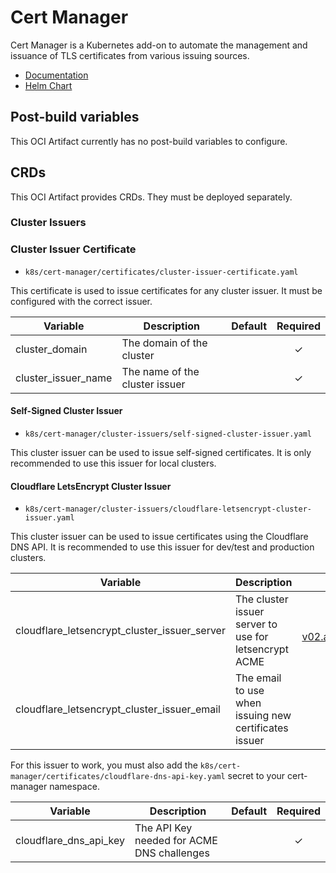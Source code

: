 # Cert Manager

Cert Manager is a Kubernetes add-on to automate the management and issuance of TLS certificates from various issuing sources.

- [Documentation](https://cert-manager.io/docs/)
- [Helm Chart](https://github.com/cert-manager/cert-manager/tree/master/deploy/charts/cert-manager)

## Post-build variables

This OCI Artifact currently has no post-build variables to configure.

## CRDs

This OCI Artifact provides CRDs. They must be deployed separately.

### Cluster Issuers

### Cluster Issuer Certificate

- `k8s/cert-manager/certificates/cluster-issuer-certificate.yaml`

This certificate is used to issue certificates for any cluster issuer. It must be configured with the correct issuer.

| Variable            | Description                    | Default | Required |
| ------------------- | ------------------------------ | :-----: | :------: |
| cluster_domain      | The domain of the cluster      |         |    ✓     |
| cluster_issuer_name | The name of the cluster issuer |         |    ✓     |

#### Self-Signed Cluster Issuer

- `k8s/cert-manager/cluster-issuers/self-signed-cluster-issuer.yaml`

This cluster issuer can be used to issue self-signed certificates. It is only recommended to use this issuer for local clusters.

#### Cloudflare LetsEncrypt Cluster Issuer

- `k8s/cert-manager/cluster-issuers/cloudflare-letsencrypt-cluster-issuer.yaml`

This cluster issuer can be used to issue certificates using the Cloudflare DNS API. It is recommended to use this issuer for dev/test and production clusters.

| Variable                                     | Description                                           |                         Default                          | Required |
| -------------------------------------------- | ----------------------------------------------------- | :------------------------------------------------------: | :------: |
| cloudflare_letsencrypt_cluster_issuer_server | The cluster issuer server to use for letsencrypt ACME | <https://acme-staging-v02.api.letsencrypt.org/directory> |    ✕     |
| cloudflare_letsencrypt_cluster_issuer_email  | The email to use when issuing new certificates issuer |                                                          |    ✓     |

For this issuer to work, you must also add the `k8s/cert-manager/certificates/cloudflare-dns-api-key.yaml` secret to your cert-manager namespace.

| Variable               | Description                                | Default | Required |
| ---------------------- | ------------------------------------------ | :-----: | :------: |
| cloudflare_dns_api_key | The API Key needed for ACME DNS challenges |         |    ✓     |
